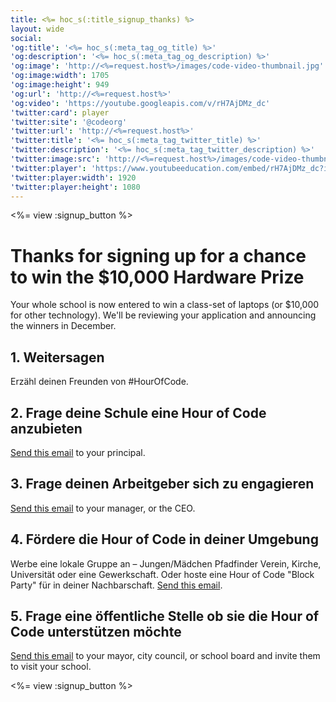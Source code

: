 ```yaml
---
title: <%= hoc_s(:title_signup_thanks) %>
layout: wide
social:
'og:title': '<%= hoc_s(:meta_tag_og_title) %>'
'og:description': '<%= hoc_s(:meta_tag_og_description) %>'
'og:image': 'http://<%=request.host%>/images/code-video-thumbnail.jpg'
'og:image:width': 1705
'og:image:height': 949
'og:url': 'http://<%=request.host%>'
'og:video': 'https://youtube.googleapis.com/v/rH7AjDMz_dc'
'twitter:card': player
'twitter:site': '@codeorg'
'twitter:url': 'http://<%=request.host%>'
'twitter:title': '<%= hoc_s(:meta_tag_twitter_title) %>'
'twitter:description': '<%= hoc_s(:meta_tag_twitter_description) %>'
'twitter:image:src': 'http://<%=request.host%>/images/code-video-thumbnail.jpg'
'twitter:player': 'https://www.youtubeeducation.com/embed/rH7AjDMz_dc?iv_load_policy=3&rel=0&autohide=1&showinfo=0'
'twitter:player:width': 1920
'twitter:player:height': 1080
---
```


<%= view :signup_button %>

# Thanks for signing up for a chance to win the $10,000 Hardware Prize

Your whole school is now entered to win a class-set of laptops (or $10,000 for other technology). We'll be reviewing your application and announcing the winners in December.

## 1. Weitersagen

Erzähl deinen Freunden von #HourOfCode.

## 2. Frage deine Schule eine Hour of Code anzubieten

[Send this email](<%= resolve_url('/promote#email') %>) to your principal.

## 3. Frage deinen Arbeitgeber sich zu engagieren

[Send this email](<%= resolve_url('/promote#email') %>) to your manager, or the CEO.

## 4. Fördere die Hour of Code in deiner Umgebung

Werbe eine lokale Gruppe an – Jungen/Mädchen Pfadfinder Verein, Kirche, Universität oder eine Gewerkschaft. Oder hoste eine Hour of Code "Block Party" für in deiner Nachbarschaft. [Send this email](<%= resolve_url('/promote#email') %>).

## 5. Frage eine öffentliche Stelle ob sie die Hour of Code unterstützen möchte

[Send this email](<%= resolve_url('/promote#politicians') %>) to your mayor, city council, or school board and invite them to visit your school.

<%= view :signup_button %>